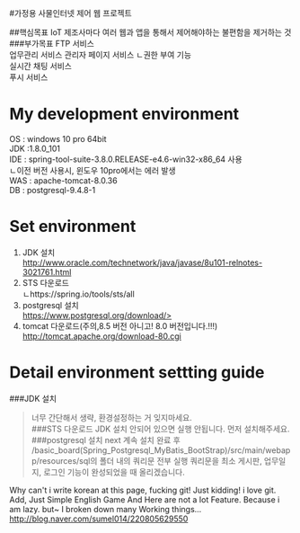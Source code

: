 #가정용 사물인터넷 제어 웹 프로젝트

##핵심목표
IoT 제조사마다 여러 웹과 앱을 통해서 제어해야하는 불편함을 제거하는 것  
###부가목표
FTP 서비스  
업무관리 서비스
관리자 페이지 서비스
ㄴ권한 부여 기능  
실시간 채팅 서비스   
푸시 서비스  

My development environment
=============
OS  : windows 10 pro 64bit  
JDK :1.8.0_101  
IDE : spring-tool-suite-3.8.0.RELEASE-e4.6-win32-x86_64 사용  
ㄴ이전 버전 사용시, 윈도우 10pro에서는 에러 발생  
WAS : apache-tomcat-8.0.36  
DB  : postgresql-9.4.8-1  
  
Set environment
=============
1. JDK 설치  
<http://www.oracle.com/technetwork/java/javase/8u101-relnotes-3021761.html>  
2. STS 다운로드  
ㄴhttps://spring.io/tools/sts/all  
3. postgresql 설치  
https://www.postgresql.org/download/>  
4. tomcat 다운로드(주의,8.5 버전 아니고! 8.0 버전입니다.!!!)  
<http://tomcat.apache.org/download-80.cgi>  
  
Detail environment settting guide
=============  
###JDK 설치
>너무 간단해서 생략, 환경설정하는 거 잊지마세요.  
###STS 다운로드
>JDK 설치 안되어 있으면 실행 안됩니다. 먼저 설치해주세요.
###postgresql 설치
>next 계속 설치 완료 후 /basic_board(Spring_Postgresql_MyBatis_BootStrap)/src/main/webapp/resources/sql의 폴더 내의 쿼리문 전부 실행
>쿼리문을 최소 게시판, 업무일지, 로그인 기능이 완성되었을 때 올리겠습니다.   

Why can't i write korean at this page, fucking git! Just kidding! i love git.
Add, Just Simple English Game And Here are not a Iot Feature. Because i am lazy. but~ I broken down many Working things...
http://blog.naver.com/sumel014/220805629550
